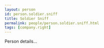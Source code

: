 ```yaml
---
layout: person
id: person.soldier.sniff
title: Soldier Sniff
permalink: people/person.soldier.sniff.html
tags: [company.right]
---
```


Person details...